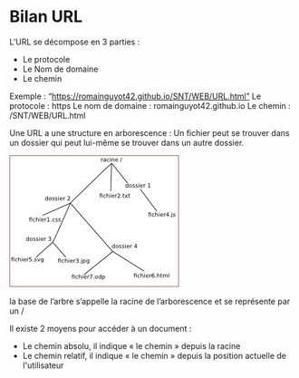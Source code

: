 
# Bilan URL

L'URL se décompose en 3 parties :
- Le protocole
- Le Nom de domaine
- Le chemin
  
Exemple :
“https://romainguyot42.github.io/SNT/WEB/URL.html”
Le protocole : https
Le nom de domaine : romainguyot42.github.io
Le chemin : /SNT/WEB/URL.html


Une URL a une structure en arborescence : Un fichier peut se trouver dans un dossier qui peut lui-même se trouver dans un autre dossier.

![image URL](./url.png)

la base de l’arbre s’appelle la racine de l’arborescence et se représente par un /

Il existe 2 moyens pour accéder à un document :
- Le chemin absolu, il indique « le chemin » depuis la racine
- Le chemin relatif, il indique « le chemin » depuis la position actuelle de l'utilisateur 

